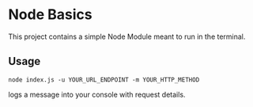 # Node Basics

This project contains a simple Node Module meant to run in the terminal.

## Usage

```
node index.js -u YOUR_URL_ENDPOINT -m YOUR_HTTP_METHOD
```

logs a message into your console with request details.
